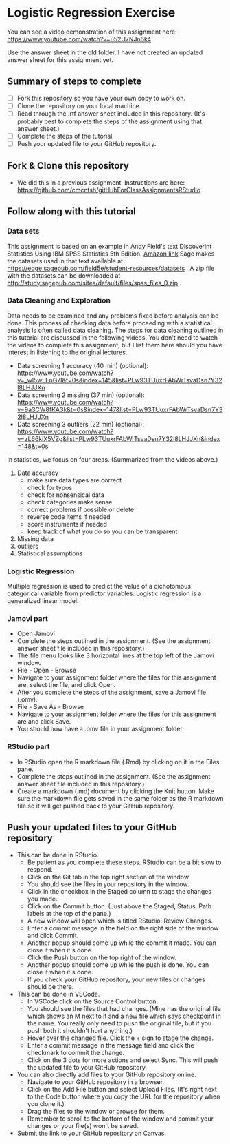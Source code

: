 # Logistic Regression Exercise

You can see a video demonstration of this assignment here: https://www.youtube.com/watch?v=u52U7NJn6k4

Use the answer sheet in the old folder. I have not created an updated answer sheet for this assignment yet.

## Summary of steps to complete

- [ ] Fork this repository so you have your own copy to work on.
- [ ] Clone the repository on your local machine. 
- [ ] Read through the .rtf answer sheet included in this repository. (It's probably best to complete the steps of the assignment using that answer sheet.)
- [ ] Complete the steps of the tutorial.
- [ ] Push your updated file to your GitHub repository.

## Fork & Clone this repository

* We did this in a previous assignment. Instructions are here: https://github.com/cmcntsh/gitHubForClassAssignmentsRStudio

## Follow along with this tutorial

### Data sets

This assignment is based on an example in Andy Field's text Discoverint Statistics Using IBM SPSS Statistics 5th Edition. [Amazon link](https://www.amazon.com/Discovering-Statistics-Using-IBM-SPSS/dp/1526419521/ref=sr_1_4?dchild=1&keywords=discovering+statistics&qid=1602801958&sr=8-4) Sage makes the datasets used in that text available at https://edge.sagepub.com/field5e/student-resources/datasets . A zip file with the datasets can be downloaded at http://study.sagepub.com/sites/default/files/spss_files_0.zip .

### Data Cleaning and Exploration

Data needs to be examined and any problems fixed before analysis can be done. This process of checking data before proceeding with a statistical analysis is often called data cleaning. The steps for data cleaning outlined in this tutorial are discussed in the following videos. You don't need to watch the videos to complete this assignment, but I list them here should you have interest in listening to the original lectures.

* Data screening 1 accuracy (40 min) (optional): https://www.youtube.com/watch?v=_wl5wLEnG7I&t=0s&index=145&list=PLw93TUuxrFAbWrTsvaDsn7Y32l8LHJJXn
* Data screening 2 missing (37 min) (optional): https://www.youtube.com/watch?v=9a3CW8fKA3k&t=0s&index=147&list=PLw93TUuxrFAbWrTsvaDsn7Y32l8LHJJXn
* Data screening 3 outliers (22 min) (optional): https://www.youtube.com/watch?v=zL66kiX5VZg&list=PLw93TUuxrFAbWrTsvaDsn7Y32l8LHJJXn&index=148&t=0s

In statistics, we focus on four areas. (Summarized from the videos above.)

1. Data accuracy
    + make sure data types are correct
    + check for typos
    + check for nonsensical data
    + check categories make sense
    + correct problems if possible or delete
    + reverse code items if needed
    + score instruments if needed
    + keep track of what you do so you can be transparent
2. Missing data
3. outliers
4. Statistical assumptions

### Logistic Regression

Multiple regression is used to predict the value of a dichotomous categorical variable from predictor variables. Logistic regression is a generalized linear model.

### Jamovi part

* Open Jamovi
* Complete the steps outlined in the assignment. (See the assignment answer sheet file included in this repository.)
* The file menu looks like 3 horizontal lines at the top left of the Jamovi window.
* File - Open - Browse
* Navigate to your assignment folder where the files for this assignment are, select the file, and click Open.
* After you complete the steps of the assignment, save a Jamovi file (.omv).
* File - Save As - Browse
* Navigate to your assignment folder where the files for this assignment are and click Save.
* You should now have a .omv file in your assignment folder.
  
### RStudio part

* In RStudio open the R markdown file (.Rmd) by clicking on it in the Files pane.
* Complete the steps outlined in the assignment. (See the assignment answer sheet file included in this repository.)
* Create a markdown (.md) document by clicking the Knit button. Make sure the markdown file gets saved in the same folder as the R markdown file so it will get pushed back to your GitHub repository.
  
## Push your updated files to your GitHub repository

* This can be done in RStudio.
  * Be patient as you complete these steps. RStudio can be a bit slow to respond.
  * Click on the Git tab in the top right section of the window.
  * You should see the files in your repository in the window.
  * Click in the checkbox in the Staged column to stage the changes you made.
  * Click on the Commit button. (Just above the Staged, Status, Path labels at the top of the pane.)
  * A new window will open which is titled RStudio: Review Changes.
  * Enter a commit message in the field on the right side of the window and click Commit.
  * Another popup should come up while the commit it made. You can close it when it's done.
  * Click the Push button on the top right of the window.
  * Another popup should come up while the push is done. You can close it when it's done.
  * If you check your GitHub repository, your new files or changes should be there.
* This can be done in VSCode.
  * In VSCode click on the Source Control button.
  * You should see the files that had changes. (Mine has the original file which shows an M next to it and a new file which says checkpoint in the name. You really only need to push the original file, but if you push both it shouldn't hurt anything.)
  * Hover over the changed file. Click the + sign to stage the change.
  * Enter a commit message in the message field and click the checkmark to commit the change.
  * Click on the 3 dots for more actions and select Sync. This will push the updated file to your GitHub repository.
* You can also directly add files to your GitHub repository online.
  * Navigate to your GitHub repository in a browser.
  * Click on the Add File button and select Upload Files. (It's right next to the Code button where you copy the URL for the repository when you clone it.)
  * Drag the files to the window or browse for them.
  * Remember to scroll to the bottom of the window and commit your changes or your file(s) won't be saved.
* Submit the link to your GitHub repository on Canvas.
